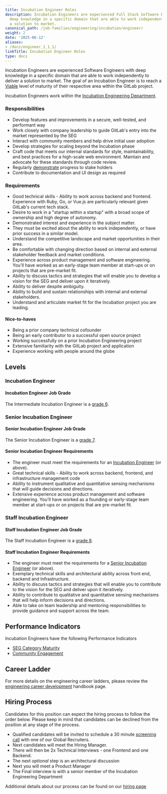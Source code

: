 ```yaml
---
title: Incubation Engineer Roles
description: Incubation Engineers are experienced Full Stack Software Engineers with
  deep knowledge in a specific domain that are able to work independently to deliver
  a solution to market.
canonical_path: /job-families/engineering/incubation/engineer/
weight: 2
date: '2025-06-12'
aliases:
- /docs/engineer_1_1_1/
linkTitle: Incubation Engineer Roles
type: docs
---
```


Incubation Engineers are experienced Software Engineers with deep knowledge in a specific domain that are able to work independently to deliver a solution to market.  The goal of an Incubation Engineer is to reach a [Viable](https://about.gitlab.com/direction/#maturity) level of maturity of their respective area within the GitLab project.

Incubation Engineers work within the [Incubation Engineering Department](/handbook/engineering/).

### Responsibilities

- Develop features and improvements in a secure, well-tested, and performant way
- Work closely with company leadership to guide GitLab's entry into the market represented by the SEG
- Interact with community members and help drive initial user adoption
- Develop strategies for scaling beyond the Incubation phase
- Craft code that meets our internal standards for style, maintainability, and best practices for a high-scale web environment. Maintain and advocate for these standards through code review.
- Regularly [demonstrate](/handbook/engineering/demos/#single-engineer-groups-demo) progress to stake holders
- Contribute to documentation and UI design as required

### Requirements

- Good technical skills - Ability to work across backend and frontend.  Experience with Ruby, Go, or Vue.js are particularly relevant given GitLab's current tech stack.
- Desire to work in a "startup within a startup" with a broad scope of ownership and high degree of autonomy.
- Demonstrated interest and experience in the subject matter.
- They must be excited about the ability to work independently, or have prior success in a similar model.
- Understand the competitive landscape and market opportunities in their area.
- Be comfortable with changing direction based on internal and external stakeholder feedback and market conditions.
- Experience across product management and software engineering. You'll have worked as an early-stage team member at start-ups or on projects that are pre-market fit.
- Ability to discuss tactics and strategies that will enable you to develop a vision for the SEG and deliver upon it iteratively.
- Ability to deliver despite ambiguity.
- Ability to build and sustain relationships with internal and external stakeholders.
- Understand and articulate market fit for the Incubation project you are leading.

#### Nice-to-haves

- Being a prior company technical cofounder
- Being an early contributor to a successful open source project
- Working successfully on a prior Incubation Engineering project
- Extensive familiarity with the GitLab project and application
- Experience working with people around the globe

## Levels

### Incubation Engineer

#### Incubation Engineer Job Grade

The Intermediate Incubation Engineer is a [grade 6](/handbook/total-rewards/compensation/compensation-calculator/#gitlab-job-grades).

### Senior Incubation Engineer

#### Senior Incubation Engineer Job Grade

The Senior Incubation Engineer is a [grade 7](/handbook/total-rewards/compensation/compensation-calculator/#gitlab-job-grades).

#### Senior Incubation Engineer Requirements

- The engineer must meet the requirements for an [Incubation Engineer](#incubation-engineer) (or above).
- Great technical skills - Ability to work across backend, frontend, and infrastructure management code
- Ability to instrument qualitative and quantitative sensing mechanisms that will guide decisions and directions.
- Extensive experience across product management and software engineering. You'll have worked as a founding or early-stage team member at start-ups or on projects that are pre-market fit.

### Staff Incubation Engineer

#### Staff Incubation Engineer Job Grade

The Staff Incubation Engineer is a [grade 8](/handbook/total-rewards/compensation/compensation-calculator/#gitlab-job-grades).

#### Staff Incubation Engineer Requirements

- The engineer must meet the requirements for a [Senior Incubation Engineer](#senior-incubation-engineer) (or above).
- Exemplary technical skills and architectural ability across front end, backend and Infrastructure.
- Ability to discuss tactics and strategies that will enable you to contribute to the vision for the SEG and deliver upon it iteratively.
- Ability to contribute to qualitative and quantitative sensing mechanisms that will help inform decisions and directions.
- Able to take on team leadership and mentoring responsibilities to provide guidance and support across the team.

## Performance Indicators

Incubation Engineers have the following Performance Indicators

- [SEG Category Maturity](/handbook/engineering/incubation/performance-indicators/#seg-category-maturity)
- [Community Engagement](/handbook/engineering/incubation/performance-indicators/#community-engagement)

## Career Ladder

For more details on the engineering career ladders, please review the [engineering career development](/handbook/engineering/careers/#roles) handbook page.

## Hiring Process

Candidates for this position can expect the hiring process to follow the order below. Please keep in mind that candidates can be declined from the position at any stage of the process.

- Qualified candidates will be invited to schedule a 30 minute [screening call](/handbook/hiring/candidate-faq/#screening-call) with one of our Global Recruiters.
- Next candidates will meet the Hiring Manager.
- There will then be 2x Technical Interviews - one Frontend and one Backend.
- The next *optional* step is an architectural discussion
- Next you will meet a Product Manager
- The Final interview is with a senior member of the Incubation Engineering Department

Additional details about our process can be found on our [hiring page](/handbook/hiring)
